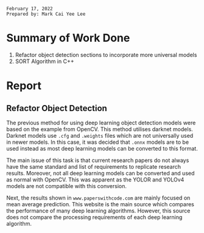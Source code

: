 ```
February 17, 2022
Prepared by: Mark Cai Yee Lee
```

# Summary of Work Done
1. Refactor object detection sections to incorporate more universal models
2. SORT Algorithm in C++

# Report

## Refactor Object Detection

The previous method for using deep learning object detection models were based on the example from OpenCV. This method utilises darknet models. Darknet models use `.cfg` and `.weights` files which are not universally used in newer models. In this case, it was decided that `.onnx` models are to be used instead as most deep learning models can be converted to this format.

The main issue of this task is that current research papers do not always have the same standard and list of requirements to replicate research results. Moreover, not all deep learning models can be converted and used as normal with OpenCV. This was apparent as the YOLOR and YOLOv4 models are not compatible with this conversion. 

Next, the results shown in `www.paperswithcode.com` are mainly focused on mean average prediction. This website is the main source which compares the performance of many deep learning algorithms. However, this source does not compare the processing requirements of each deep learning algorithm.



